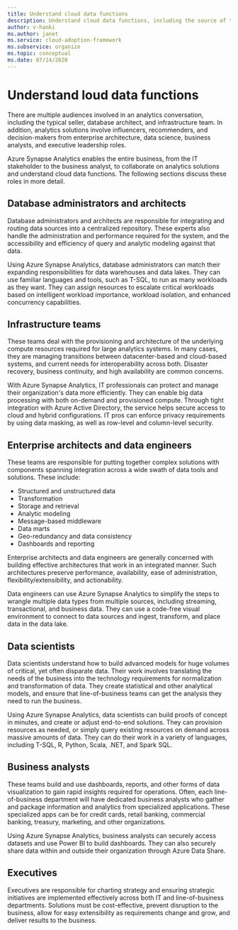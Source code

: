 ```yaml
---
title: Understand cloud data functions
description: Understand cloud data functions, including the source of the functionality, the scope, and the deliverable.
author: v-hanki
ms.author: janet
ms.service: cloud-adoption-framework
ms.subservice: organize
ms.topic: conceptual
ms.date: 07/14/2020
---
```


# Understand loud data functions

There are multiple audiences involved in an analytics conversation, including the typical seller, database architect, and infrastructure team. In addition, analytics solutions involve influencers, recommenders, and decision-makers from enterprise architecture, data science, business analysts, and executive leadership roles.

Azure Synapse Analytics enables the entire business, from the IT stakeholder to the business analyst, to collaborate on analytics solutions and understand cloud data functions. The following sections discuss these roles in more detail.

## Database administrators and architects

Database administrators and architects are responsible for integrating and routing data sources into a centralized repository. These experts also handle the administration and performance required for the system, and the accessibility and efficiency of query and analytic modeling against that data.

Using Azure Synapse Analytics, database administrators can match their expanding responsibilities for data warehouses and data lakes. They can use familiar languages and tools, such as T-SQL, to run as many workloads as they want. They can assign resources to escalate critical workloads based on intelligent workload importance, workload isolation, and enhanced concurrency capabilities.

## Infrastructure teams

These teams deal with the provisioning and architecture of the underlying compute resources required for large analytics systems. In many cases, they are managing transitions between datacenter-based and cloud-based systems, and current needs for interoperability across both. Disaster recovery, business continuity, and high availability are common concerns.

With Azure Synapse Analytics, IT professionals can protect and manage their organization's data more efficiently. They can enable big data processing with both on-demand and provisioned compute. Through tight integration with Azure Active Directory, the service helps secure access to cloud and hybrid configurations. IT pros can enforce privacy requirements by using data masking, as well as row-level and column-level security.

## Enterprise architects and data engineers

These teams are responsible for putting together complex solutions with components spanning integration across a wide swath of data tools and solutions. These include:

- Structured and unstructured data
- Transformation
- Storage and retrieval
- Analytic modeling
- Message-based middleware
- Data marts
- Geo-redundancy and data consistency
- Dashboards and reporting

 Enterprise architects and data engineers are generally concerned with building effective architectures that work in an integrated manner. Such architectures preserve performance, availability, ease of administration, flexibility/extensibility, and actionability.

Data engineers can use Azure Synapse Analytics to simplify the steps to wrangle multiple data types from multiple sources, including streaming, transactional, and business data. They can use a code-free visual environment to connect to data sources and ingest, transform, and place data in the data lake.

## Data scientists

Data scientists understand how to build advanced models for huge volumes of critical, yet often disparate data. Their work involves translating the needs of the business into the technology requirements for normalization and transformation of data. They create statistical and other analytical models, and ensure that line-of-business teams can get the analysis they need to run the business.

Using Azure Synapse Analytics, data scientists can build proofs of concept in minutes, and create or adjust end-to-end solutions. They can provision resources as needed, or simply query existing resources on demand across massive amounts of data. They can do their work in a variety of languages, including T-SQL, R, Python, Scala, .NET, and Spark SQL.

## Business analysts

These teams build and use dashboards, reports, and other forms of data visualization to gain rapid insights required for operations. Often, each line-of-business department will have dedicated business analysts who gather and package information and analytics from specialized applications. These specialized apps can be for credit cards, retail banking, commercial banking, treasury, marketing, and other organizations.  

Using Azure Synapse Analytics, business analysts can securely access datasets and use Power BI to build dashboards. They can also securely share data within and outside their organization through Azure Data Share.

## Executives

Executives are responsible for charting strategy and ensuring strategic initiatives are implemented effectively across both IT and line-of-business departments. Solutions must be cost-effective, prevent disruption to the business, allow for easy extensibility as requirements change and grow, and deliver results to the business.
